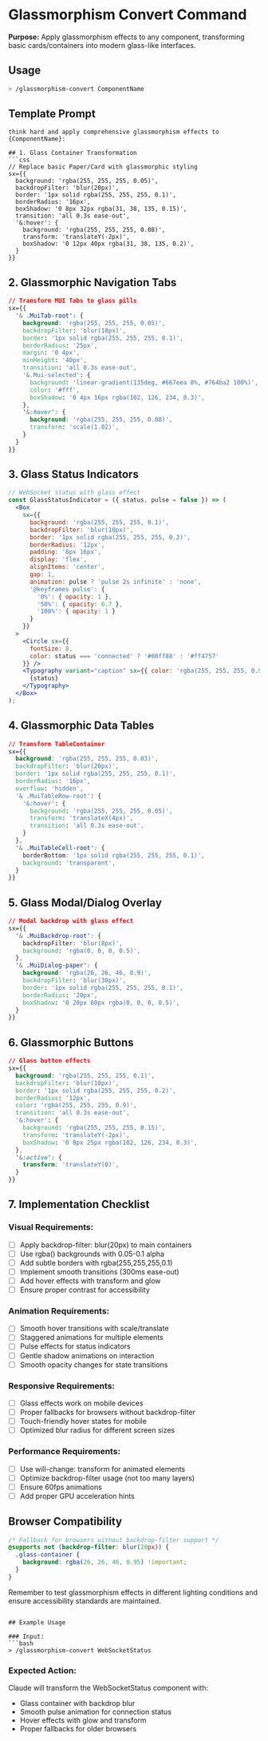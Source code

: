 # Glassmorphism Convert Command

**Purpose:** Apply glassmorphism effects to any component, transforming basic cards/containers into modern glass-like interfaces.

## Usage
```bash
> /glassmorphism-convert ComponentName
```

## Template Prompt

```
think hard and apply comprehensive glassmorphism effects to {ComponentName}:

## 1. Glass Container Transformation
```css
// Replace basic Paper/Card with glassmorphic styling
sx={{
  background: 'rgba(255, 255, 255, 0.05)',
  backdropFilter: 'blur(20px)',
  border: '1px solid rgba(255, 255, 255, 0.1)',
  borderRadius: '16px',
  boxShadow: '0 8px 32px rgba(31, 38, 135, 0.15)',
  transition: 'all 0.3s ease-out',
  '&:hover': {
    background: 'rgba(255, 255, 255, 0.08)',
    transform: 'translateY(-2px)',
    boxShadow: '0 12px 40px rgba(31, 38, 135, 0.2)',
  }
}}
```

## 2. Glassmorphic Navigation Tabs
```css
// Transform MUI Tabs to glass pills
sx={{
  '& .MuiTab-root': {
    background: 'rgba(255, 255, 255, 0.05)',
    backdropFilter: 'blur(10px)',
    border: '1px solid rgba(255, 255, 255, 0.1)',
    borderRadius: '25px',
    margin: '0 4px',
    minHeight: '40px',
    transition: 'all 0.3s ease-out',
    '&.Mui-selected': {
      background: 'linear-gradient(135deg, #667eea 0%, #764ba2 100%)',
      color: '#fff',
      boxShadow: '0 4px 16px rgba(102, 126, 234, 0.3)',
    },
    '&:hover': {
      background: 'rgba(255, 255, 255, 0.08)',
      transform: 'scale(1.02)',
    }
  }
}}
```

## 3. Glass Status Indicators
```jsx
// WebSocket status with glass effect
const GlassStatusIndicator = ({ status, pulse = false }) => (
  <Box
    sx={{
      background: 'rgba(255, 255, 255, 0.1)',
      backdropFilter: 'blur(10px)',
      border: '1px solid rgba(255, 255, 255, 0.2)',
      borderRadius: '12px',
      padding: '8px 16px',
      display: 'flex',
      alignItems: 'center',
      gap: 1,
      animation: pulse ? 'pulse 2s infinite' : 'none',
      '@keyframes pulse': {
        '0%': { opacity: 1 },
        '50%': { opacity: 0.7 },
        '100%': { opacity: 1 }
      }
    }}
  >
    <Circle sx={{ 
      fontSize: 8, 
      color: status === 'connected' ? '#00ff88' : '#ff4757' 
    }} />
    <Typography variant="caption" sx={{ color: 'rgba(255, 255, 255, 0.9)' }}>
      {status}
    </Typography>
  </Box>
);
```

## 4. Glassmorphic Data Tables
```css
// Transform TableContainer
sx={{
  background: 'rgba(255, 255, 255, 0.03)',
  backdropFilter: 'blur(20px)',
  border: '1px solid rgba(255, 255, 255, 0.1)',
  borderRadius: '16px',
  overflow: 'hidden',
  '& .MuiTableRow-root': {
    '&:hover': {
      background: 'rgba(255, 255, 255, 0.05)',
      transform: 'translateX(4px)',
      transition: 'all 0.3s ease-out',
    }
  },
  '& .MuiTableCell-root': {
    borderBottom: '1px solid rgba(255, 255, 255, 0.1)',
    background: 'transparent',
  }
}}
```

## 5. Glass Modal/Dialog Overlay
```css
// Modal backdrop with glass effect
sx={{
  '& .MuiBackdrop-root': {
    backdropFilter: 'blur(8px)',
    background: 'rgba(0, 0, 0, 0.5)',
  },
  '& .MuiDialog-paper': {
    background: 'rgba(26, 26, 46, 0.9)',
    backdropFilter: 'blur(30px)',
    border: '1px solid rgba(255, 255, 255, 0.1)',
    borderRadius: '20px',
    boxShadow: '0 20px 60px rgba(0, 0, 0, 0.5)',
  }
}}
```

## 6. Glassmorphic Buttons
```css
// Glass button effects
sx={{
  background: 'rgba(255, 255, 255, 0.1)',
  backdropFilter: 'blur(10px)',
  border: '1px solid rgba(255, 255, 255, 0.2)',
  borderRadius: '12px',
  color: 'rgba(255, 255, 255, 0.9)',
  transition: 'all 0.3s ease-out',
  '&:hover': {
    background: 'rgba(255, 255, 255, 0.15)',
    transform: 'translateY(-2px)',
    boxShadow: '0 8px 25px rgba(102, 126, 234, 0.3)',
  },
  '&:active': {
    transform: 'translateY(0)',
  }
}}
```

## 7. Implementation Checklist

### Visual Requirements:
- [ ] Apply backdrop-filter: blur(20px) to main containers
- [ ] Use rgba() backgrounds with 0.05-0.1 alpha
- [ ] Add subtle borders with rgba(255,255,255,0.1)
- [ ] Implement smooth transitions (300ms ease-out)
- [ ] Add hover effects with transform and glow
- [ ] Ensure proper contrast for accessibility

### Animation Requirements:
- [ ] Smooth hover transitions with scale/translate
- [ ] Staggered animations for multiple elements
- [ ] Pulse effects for status indicators
- [ ] Gentle shadow animations on interaction
- [ ] Smooth opacity changes for state transitions

### Responsive Requirements:
- [ ] Glass effects work on mobile devices
- [ ] Proper fallbacks for browsers without backdrop-filter
- [ ] Touch-friendly hover states for mobile
- [ ] Optimized blur radius for different screen sizes

### Performance Requirements:
- [ ] Use will-change: transform for animated elements
- [ ] Optimize backdrop-filter usage (not too many layers)
- [ ] Ensure 60fps animations
- [ ] Add proper GPU acceleration hints

## Browser Compatibility
```css
/* Fallback for browsers without backdrop-filter support */
@supports not (backdrop-filter: blur(20px)) {
  .glass-container {
    background: rgba(26, 26, 46, 0.95) !important;
  }
}
```

Remember to test glassmorphism effects in different lighting conditions and ensure accessibility standards are maintained.
```

## Example Usage

### Input:
```bash
> /glassmorphism-convert WebSocketStatus
```

### Expected Action:
Claude will transform the WebSocketStatus component with:
- Glass container with backdrop blur
- Smooth pulse animation for connection status
- Hover effects with glow and transform
- Proper fallbacks for older browsers